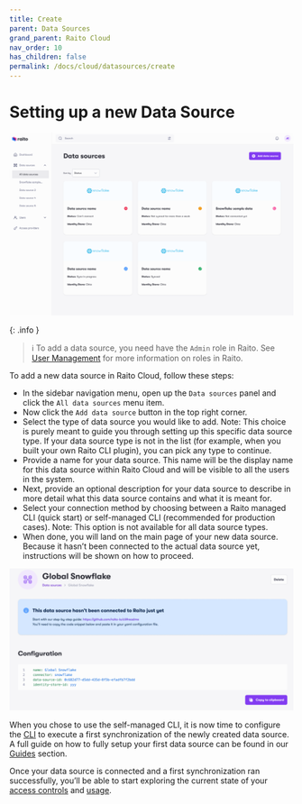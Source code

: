 ```yaml
---
title: Create
parent: Data Sources
grand_parent: Raito Cloud
nav_order: 10
has_children: false
permalink: /docs/cloud/datasources/create
---
```


# Setting up a new Data Source

![Data Source overview](/assets/images/cloud/ds_overview_add.png)

{: .info }
> ℹ️ To add a data source, you need have the `Admin` role in Raito. See [User Management](/docs/cloud/admin/user_management) for more information on roles in Raito.

To add a new data source in Raito Cloud, follow these steps:

- In the sidebar navigation menu, open up the `Data sources` panel and click the `All data sources` menu item.
- Now click the `Add data source` button in the top right corner.
- Select the type of data source you would like to add.
Note: This choice is purely meant to guide you through setting up this specific data source type. If your data source type is not in the list (for example, when you built your own Raito CLI plugin), you can pick any type to continue.
- Provide a name for your data source. This name will be the display name for this data source within Raito Cloud and will be visible to all the users in the system.
- Next, provide an optional description for your data source to describe in more detail what this data source contains and what it is meant for.
- Select your connection method by choosing between a Raito managed CLI (quick start) or self-managed CLI (recommended for production cases). Note: This option is not available for all data source types.
- When done, you will land on the main page of your new data source. Because it hasn’t been connected to the actual data source yet, instructions will be shown on how to proceed.

![Data Source details](/assets/images/cloud/ds_config.png)

When you chose to use the self-managed CLI, it is now time to configure the [CLI](/docs/cli) to execute a first synchronization of the newly created data source.
A full guide on how to fully setup your first data source can be found in our [Guides](/docs/guide) section.

Once your data source is connected and a first synchronization ran successfully, you’ll be able to start exploring the current state of your [access controls](/docs/cloud/insights/access) and [usage](/docs/cloud/insights/usage).